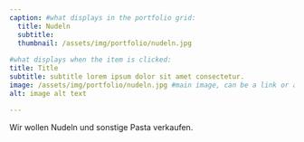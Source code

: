 ```yaml
---
caption: #what displays in the portfolio grid:
  title: Nudeln
  subtitle: 
  thumbnail: /assets/img/portfolio/nudeln.jpg
  
#what displays when the item is clicked:
title: Title
subtitle: subtitle lorem ipsum dolor sit amet consectetur.
image: /assets/img/portfolio/nudeln.jpg #main image, can be a link or a file in assets/img/portfolio
alt: image alt text

---
```

Wir wollen Nudeln und sonstige Pasta verkaufen.

